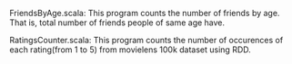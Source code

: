 FriendsByAge.scala: This program counts the number of friends by age. That is, total number of friends people of same age have.

RatingsCounter.scala: This program counts the number of occurences of each rating(from 1 to 5) from movielens 100k dataset using RDD.



